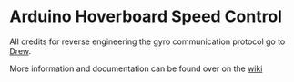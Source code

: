 # Arduino Hoverboard Speed Control
All credits for reverse engineering the gyro communication protocol go to [Drew](http://drewspewsmuse.blogspot.de/2016/06/how-i-hacked-self-balancing-scooter.html).

More information and documentation can be found over on the [wiki](https://github.com/LeoDJ/Arduino-Hoverboard/wiki)

